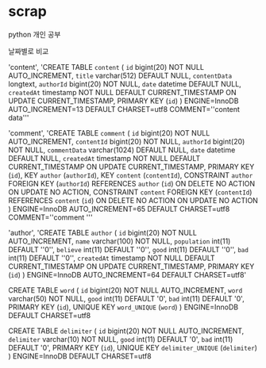 # scrap

python 개인 공부

날짜별로 비교

'content', 'CREATE TABLE `content` (
  `id` bigint(20) NOT NULL AUTO_INCREMENT,
  `title` varchar(512) DEFAULT NULL,
  `contentData` longtext,
  `authorId` bigint(20) NOT NULL,
  `date` datetime DEFAULT NULL,
  `createdAt` timestamp NOT NULL DEFAULT CURRENT_TIMESTAMP ON UPDATE CURRENT_TIMESTAMP,
  PRIMARY KEY (`id`)
) ENGINE=InnoDB AUTO_INCREMENT=13 DEFAULT CHARSET=utf8 COMMENT=''content data'''

'comment', 'CREATE TABLE `comment` (
  `id` bigint(20) NOT NULL AUTO_INCREMENT,
  `contentId` bigint(20) NOT NULL,
  `authorId` bigint(20) NOT NULL,
  `commentData` varchar(1024) DEFAULT NULL,
  `date` datetime DEFAULT NULL,
  `createdAt` timestamp NOT NULL DEFAULT CURRENT_TIMESTAMP ON UPDATE CURRENT_TIMESTAMP,
  PRIMARY KEY (`id`),
  KEY `author` (`authorId`),
  KEY `content` (`contentId`),
  CONSTRAINT `author` FOREIGN KEY (`authorId`) REFERENCES `author` (`id`) ON DELETE NO ACTION ON UPDATE NO ACTION,
  CONSTRAINT `content` FOREIGN KEY (`contentId`) REFERENCES `content` (`id`) ON DELETE NO ACTION ON UPDATE NO ACTION
) ENGINE=InnoDB AUTO_INCREMENT=65 DEFAULT CHARSET=utf8 COMMENT=''comment '''

'author', 'CREATE TABLE `author` (
  `id` bigint(20) NOT NULL AUTO_INCREMENT,
  `name` varchar(100) NOT NULL,
  `population` int(11) DEFAULT ''0'',
  `believe` int(11) DEFAULT ''0'',
  `good` int(11) DEFAULT ''0'',
  `bad` int(11) DEFAULT ''0'',
  `createdAt` timestamp NOT NULL DEFAULT CURRENT_TIMESTAMP ON UPDATE CURRENT_TIMESTAMP,
  PRIMARY KEY (`id`)
) ENGINE=InnoDB AUTO_INCREMENT=64 DEFAULT CHARSET=utf8'


CREATE TABLE `word` (
   `id` bigint(20) NOT NULL AUTO_INCREMENT,
   `word` varchar(50) NOT NULL,
   `good` int(11) DEFAULT '0',
   `bad` int(11) DEFAULT '0',
   PRIMARY KEY (`id`),
   UNIQUE KEY `word_UNIQUE` (`word`)
 ) ENGINE=InnoDB DEFAULT CHARSET=utf8

CREATE TABLE `delimiter` (
   `id` bigint(20) NOT NULL AUTO_INCREMENT,
   `delimiter` varchar(10) NOT NULL,
   `good` int(11) DEFAULT '0',
   `bad` int(11) DEFAULT '0',
   PRIMARY KEY (`id`),
   UNIQUE KEY `delimiter_UNIQUE` (`delimiter`)
 ) ENGINE=InnoDB DEFAULT CHARSET=utf8